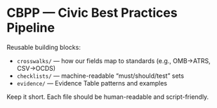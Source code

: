 <!-- status: stub; target: 150+ words -->
# CBPP — Civic Best Practices Pipeline

Reusable building blocks:
- `crosswalks/` — how our fields map to standards (e.g., OMB→ATRS, CSV→OCDS)
- `checklists/` — machine-readable “must/should/test” sets
- `evidence/` — Evidence Table patterns and examples

Keep it short. Each file should be human-readable and script-friendly.

